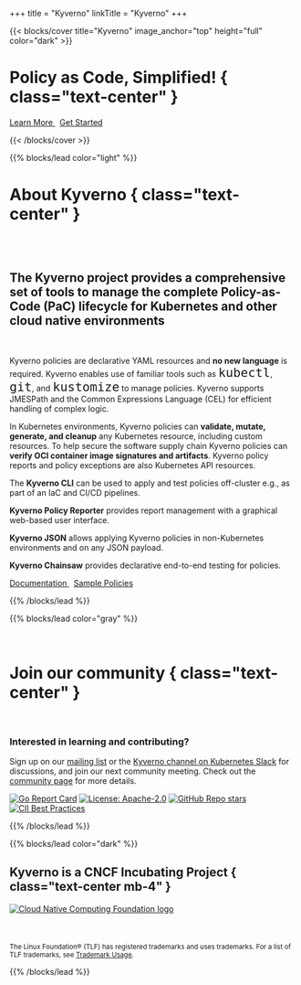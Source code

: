 +++
title = "Kyverno"
linkTitle = "Kyverno"
+++

{{< blocks/cover title="Kyverno" image_anchor="top" height="full" color="dark" >}}

# Policy as Code, Simplified! { class="text-center" }

<div class="mt-5 mx-auto">
	<a class="btn btn-lg btn-primary mr-3 mb-4" href="#about-kyverno">
		Learn More <i class="fa fa-chalkboard-teacher ml-2"></i>
	</a>
	&nbsp;
	<a class="btn btn-lg btn-secondary mr-3 mb-4" href="docs/introduction/#quick-start-guides">
		Get Started <i class="fa fa-arrow-alt-circle-right ml-2 "></i>
	</a>
	<p>
		<a class="btn btn-link text-info" href="#about-kyverno" aria-label="Read more">
			<i class="fa fa-chevron-circle-down" style="font-size: 400%"></i>
		</a>
	</p>
</div>
{{< /blocks/cover >}}

{{% blocks/lead color="light" %}}
<br/>

# About Kyverno { class="text-center" }

<br/>
<br/>

<h2>
The Kyverno project provides a comprehensive set of tools to manage the complete Policy-as-Code (PaC) lifecycle for Kubernetes and other cloud native environments
</h2>
<br/>

<p style="line-height:1.5">

Kyverno policies are declarative YAML resources and <b>no new language</b> is required. Kyverno enables use of familiar tools such as <code style="font-size: 1.35rem">kubectl</code>, <code style="font-size: 1.35rem">git</code>, and <code style="font-size: 1.35rem">kustomize</code> to manage policies. Kyverno supports JMESPath and the Common Expressions Language (CEL) for efficient handling of complex logic.

In Kubernetes environments, Kyverno policies can <b>validate, mutate, generate, and cleanup</b> any Kubernetes resource, including custom resources. To help secure the software supply chain Kyverno policies can <b>verify OCI container image signatures and artifacts</b>. Kyverno policy reports and policy exceptions are also Kubernetes API resources.

The **Kyverno CLI** can be used to apply and test policies off-cluster e.g., as part of an IaC and CI/CD pipelines.

**Kyverno Policy Reporter** provides report management with a graphical web-based user interface.

**Kyverno JSON** allows applying Kyverno policies in non-Kubernetes environments and on any JSON payload.

**Kyverno Chainsaw** provides declarative end-to-end testing for policies.

</p>

<div class="mt-5 mx-auto">
	<a class="btn btn-lg btn-primary mr-3 mb-4" href="docs/introduction/">
		Documentation <i class="fa fa-book ml-2"></i>
	</a>
	&nbsp;
	<a class="btn btn-lg btn-secondary mr-3 mb-4" href="/policies/">
		Sample Policies <i class="fa fa-shield-alt ml-2 "></i>
  	</a>	
</div>

{{% /blocks/lead %}}

{{% blocks/lead color="gray" %}}

<br/>

# Join our community { class="text-center" }

<br/>

### Interested in learning and contributing?

<p class="mt-5 mx-auto">
	Sign up on our <a href="https://groups.google.com/g/kyverno" target="_blank">mailing list</a> 
	or the <a href="https://slack.k8s.io/#kyverno" target="_blank">Kyverno channel on Kubernetes Slack</a> for discussions, and join 
	our next community meeting. Check out the <a href="/community/" target="_blank">community page</a> for more details. 
</p>

[![Go Report Card](https://goreportcard.com/badge/github.com/kyverno/kyverno)](https://goreportcard.com/report/github.com/kyverno/kyverno)
[![License: Apache-2.0](https://img.shields.io/github/license/kyverno/kyverno?color=blue)](https://github.com/kyverno/kyverno/)
[![GitHub Repo stars](https://img.shields.io/github/stars/kyverno/kyverno)](https://github.com/kyverno/kyverno/stargazers)
[![CII Best Practices](https://bestpractices.coreinfrastructure.org/projects/5327/badge)](https://bestpractices.coreinfrastructure.org/projects/5327)

{{% /blocks/lead %}}

{{% blocks/lead color="dark" %}}

## Kyverno is a CNCF Incubating Project { class="text-center mb-4" }

<a href="https://www.cncf.io" target="blank">
	<img class="cncf-logo img-fluid" src="/images/logo_cloudnative.png" alt="Cloud Native Computing Foundation logo">
</a>

<br/>
<br/>
<br/>
<br/>

<div class="mt-8 mx-auto">
	<small class="text-white">The Linux Foundation® (TLF) has registered trademarks and uses trademarks. For a list of TLF trademarks, see <a href="https://www.linuxfoundation.org/trademark-usage/">Trademark Usage</a>.</small>
</div>

{{% /blocks/lead %}}

